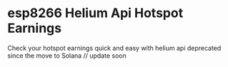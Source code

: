 # esp8266 Helium Api Hotspot Earnings
 Check your hotspot earnings quick and easy with helium api
deprecated since the move to Solana // update soon
